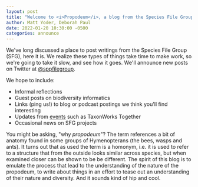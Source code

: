 ```yaml
---
layout: post
title: "Welcome to <i>Propodeum</i>, a blog from the Species File Group and collaborators"
author: Matt Yoder, Deborah Paul
date: 2022-01-20 10:30:00 -0500
categories: announce
---
```


We've long discussed a place to post writings from the Species File Group (SFG), here it is. We realize these types of things take time to make work, so we're going to take it slow, and see how it goes. We'll announce new posts on Twitter at [@sppfilegroup](https://twitter.com/sppfilegroup ).

We hope to include:
* Informal reflections
* Guest posts on biodiversity informatics
* Links (ping us!) to blog or podcast postings we think you'll find interesting
* Updates from [events](/events.html) such as TaxonWorks Together
* Occasional news on SFG projects

You might be asking, "why <em>propodeum</em>"? The term references a bit of anatomy found in some groups of Hymenopterans (the bees, wasps and ants). It turns out that as used the term is a homonym, i.e. it is used to refer to a structure that from the outside looks similar across species, but when examined closer can be shown to be be different. The spirit of this blog is to emulate the process that lead to the understanding of the nature of the propodeum, to write about things in an effort to tease out an understanding of their nature and diversity. And it sounds kind of hip and cool.


